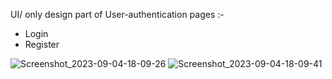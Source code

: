 UI/ only design part of User-authentication pages :-
- Login
- Register

![Screenshot_2023-09-04-18-09-26](https://github.com/piku20/Login2/assets/51356394/10f06007-8283-4581-8562-4c8154d7b3d3)
![Screenshot_2023-09-04-18-09-41](https://github.com/piku20/Login2/assets/51356394/fed9a175-c70a-4f43-9007-dd7c398bb92c)
